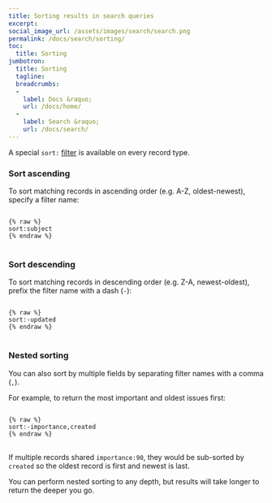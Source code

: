 ```yaml
---
title: Sorting results in search queries
excerpt:
social_image_url: /assets/images/search/search.png
permalink: /docs/search/sorting/
toc:
  title: Sorting
jumbotron:
  title: Sorting
  tagline: 
  breadcrumbs:
  -
    label: Docs &raquo;
    url: /docs/home/
  -
    label: Search &raquo;
    url: /docs/search/
---
```


A special `sort:` [filter](/docs/search/filters/) is available on every record type.

### Sort ascending

To sort matching records in ascending order (e.g. A-Z, oldest-newest), specify a filter name:

<pre>
<code class="language-cerb">
{% raw %}
sort:subject
{% endraw %}
</code>
</pre>

### Sort descending

To sort matching records in descending order (e.g. Z-A, newest-oldest), prefix the filter name with a dash (`-`):

<pre>
<code class="language-cerb">
{% raw %}
sort:-updated
{% endraw %}
</code>
</pre>

### Nested sorting

You can also sort by multiple fields by separating filter names with a comma (`,`).

For example, to return the most important and oldest issues first:

<pre>
<code class="language-cerb">
{% raw %}
sort:-importance,created
{% endraw %}
</code>
</pre>

If multiple records shared `importance:90`, they would be sub-sorted by `created` so the oldest record is first and newest is last.

You can perform nested sorting to any depth, but results will take longer to return the deeper you go.